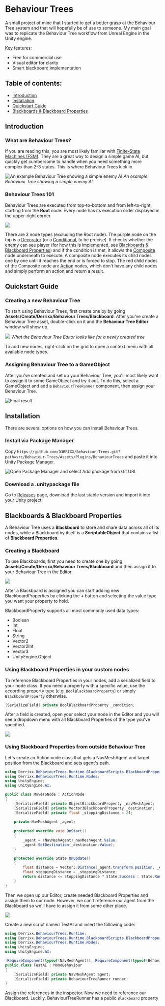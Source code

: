 # Behaviour Trees
A small project of mine that I started to get a better grasp at the Behaviour Tree system and that will hopefully be of use to someone.
My main goal was to replicate the Behaviour Tree workflow from Unreal Engine in the Unity engine.

Key features:
* Free for commercial use
* Visual editor for clarity
* Smart blackboard implementation

## Table of contents:
- [Introduction](#introduction)
- [Installation](#installation)
- [Quickstart Guide](#quickstart-guide)
- [Blackboards & Blackboard Properties](#blackboards--blackboard-properties)

## Introduction
### What are Behaviour Trees?

If you are reading this, you are most likely familiar with [Finite-State Machines (FSM)](https://gamedevelopment.tutsplus.com/tutorials/finite-state-machines-theory-and-implementation--gamedev-11867). 
They are a great way to design a simple game AI, but quickly get cumbersome to handle when you need something more complex than 2-3 states. This is where Behaviour Trees kick in.

![An example Behaviour Tree showing a simple enemy AI](Documentation/Images/introduction_tree.png "An image of a Behaviour Tree")
*An example Behaviour Tree showing a simple enemy AI*

### Behaviour Trees 101
Behaviour Trees are executed from top-to-bottom and from left-to-right, starting from the **Root** node. Every node has its execution order displayed in the upper-right corner.

![](Documentation/Images/execution_order.png)

There are 3 node types (excluding the Root node). The purple node on the top is a [Decorator](Documentation/Decorators.md) (or a [Conditional](Documentation/Decorators.md#conditionals), to be precise). It checks whether the enemy can see player (for how this is implemented, see [Blackboards & Blackboard Properties](#blackboards--blackboard-properties)) and if the condition is met, it allows the [Composite](Documentation/Composites.md) node underneath to execute. A composite node executes its child nodes one by one until it reaches the end or is forced to stop. The red child nodes of the Composite node are [Action](Documentation/Actions.md) nodes, which don't have any child nodes and simply perform an action and return a result.

## Quickstart Guide

### Creating a new Behaviour Tree
To start using Behaviour Trees, first create one by by going **Assets/Create/Derrixx/Behaviour Trees/Blackboard**. After you've create a Behaviour Tree asset, double-click on it and the **Behaviour Tree Editor** window will show up.

![](Documentation/Images/empty_tree.png)
*What the Behaviour Tree Editor looks like for a newly created tree*

To add new nodes, right-click on the grid to open a context menu with all available node types.

### Assigning Behaviour Tree to a GameObject
After you've created and set up your Behaviour Tree, you'll most likely want to assign it to some GameObject and try it out. To do this, select a GameObject and add a `BehaviourTreeRunner` component, then assign your Behaviour Tree.

![Final result](Documentation/Images/runner.png "Final result")

## Installation
There are several options on how you can install Behaviour Trees.

### Install via Package Manager 
Copy `https://github.com/D3RRIXX/Behaviour-Trees.git?path=src/Behaviour-Trees/Assets/Plugins/BehaviourTrees` and paste it into Unity Package Manager.

![Open Package Manager and select *Add package from Git URL*](Documentation/Images/package_manager.png)

### Download a .unitypackage file
Go to [Releases](https://github.com/D3RRIXX/Behaviour-Trees/releases) page, download the last stable version and import it into your Unity project.

## Blackboards & Blackboard Properties
A Behaviour Tree uses a **Blackboard** to store and share data across all of its nodes, while a Blackboard by itself is a **ScriptableObject** that contains a list of **Blackboard Properties**.

### Creating a Blackboard
To use Blackboards, first you need to create one by going **Assets/Create/Derrixx/Behaviour Trees/Blackboard** and then assign it to your Behaviour Tree in the Editor.

![](Documentation/Images/blackboard.png)

After a Blackboard is assigned you can start adding new BlackboardProperties by clicking the **+** button and selecting the value type you want your property to hold.

BlackboardProperty supports all most commonly used data types:
* Boolean
* Int
* Float
* String
* Vector2
* Vector2Int
* Vector3
* UnityEngine.Object

### Using Blackboard Properties in your custom nodes
To reference Blackboard Properties in your nodes, add a serialized field to your node class. If you need a property with a specific value, use the according property type (e.g. `BoolBlackboardProperty`) or simply `BlackboardProperty` otherwise.

```cs
[SerializeField] private BoolBlackboardProperty _condition;
```

After a field is created, open your select your node in the Editor and you will see a dropdown menu with all Blackboard Properties of the type you've specified.

![](Documentation/Images/dropdown.png)

### Using Blackboard Properties from outside Behaviour Tree
Let's create an Action node class that gets a NavMeshAgent and target position from the Blackboard and sets agent's path.

```cs
using Derrixx.BehaviourTrees.Runtime.BlackboardScripts.BlackboardProperties;
using Derrixx.BehaviourTrees.Runtime.Nodes;
using UnityEngine;
using UnityEngine.AI;

public class MoveToNode : ActionNode
{
	[SerializeField] private ObjectBlackboardProperty _navMeshAgent;
	[SerializeField] private Vector3BlackboardProperty _destination;
	[SerializeField] private float _stoppingDistance = 2f;
		
	private NavMeshAgent _agent;
		
	protected override void OnStart()
	{
		_agent = (NavMeshAgent)_navMeshAgent.Value;
		_agent.SetDestination(_destination.Value);
	}

	protected override State OnUpdate()
	{
		float distance = Vector3.Distance(_agent.transform.position, _destination.Value);
		float stoppingDistance = _stoppingDistance;
		return distance <= stoppingDistance ? State.Success : State.Running;
	}
}
```

Then we open up our Editor, create needed Blackboard Properties and assign them to our node. However, we can't reference our agent from the Blackboard so we'll have to assign it from some other place.

![](Documentation/Images/agent_ref.png)

Create a new script named TestAI and insert the following code:
```cs
using Derrixx.BehaviourTrees.Runtime;
using Derrixx.BehaviourTrees.Runtime.BlackboardScripts.BlackboardProperties;
using Derrixx.BehaviourTrees.Runtime.Nodes;
using UnityEngine;
using UnityEngine.AI;

[RequireComponent(typeof(NavMeshAgent)), RequireComponent(typeof(BehaviourTreeRunner))]
public class TestAI : MonoBehaviour
{
    [SerializeField] private NavMeshAgent agent;
    [SerializeField] private BehaviourTreeRunner runner;
}
```
Assign the references in the inspector. Now we need to reference our Blackboard. Luckily, BehaviourTreeRunner has a public `Blackboard` property